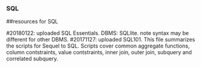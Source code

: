 ### SQL
##resources for SQL

#20180122: uploaded SQL Essentials.  DBMS: SQLlite. note syntax may be different for other DBMS. 
#20171127: uploaded SQL101. This file summarizes the scripts for Sequel to SQL.  Scripts cover common aggregate functions, column contstraints, value contstraints, inner join, outer join, subquery and correlated subquery.

